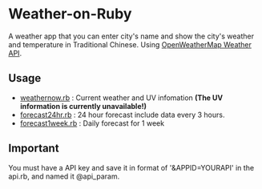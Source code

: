 # Weather-on-Ruby
A weather app that you can enter city's name and show the city's weather and temperature in Traditional Chinese. Using [OpenWeatherMap Weather API](http://openweathermap.org/api).

## Usage
* [weathernow.rb](weathernow.rb) : Current weather and UV infomation **(The UV information is currently unavailable!)**
* [forecast24hr.rb](forecast24hr.rb) : 24 hour forecast include data every 3 hours.
* [forecast1week.rb](forecast1week.rb) : Daily forecast for 1 week

## Important
You must have  a API key and save it in format of '&APPID=YOURAPI' in the api.rb, and named it @api_param.

